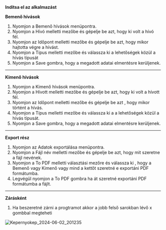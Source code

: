 **Indítsa el az alkalmazást** 

**Bemenő hívások**
1. Nyomjon a Bemenő hívások menüpontra.
2. Nyomjon a Hívó melletti mezőbe és gépelje be azt, hogy ki volt a hívó fél.
3. Nyomjon az Időpont melletti mezőbe és gépelje be azt, hogy mikor hajtotta végre a hívást.
4. Nyomjon a Típus melletti mezőbe és válassza ki a lehetőségek közül a hívás típusát
5. Nyomjon a Save gombra, hogy a megadott adatai elmentésre kerüljenek.

****
**Kimenő hívások**
1. Nyomjon a Kimenő hívások menüpontra.
2. Nyomjon a Hívott melletti mezőbe és gépelje be azt, hogy ki volt a hívott fél.
3. Nyomjon az Időpont melletti mezőbe és gépelje be azt , hogy mikor történt a hívás.
4. Nyomjon a Típus melletti mezőbe és válassza ki a a lehetőségek közül a hívás típusát.
5. Nyomjon a Save gombra, hogy a megadott adatai elmentésre kerüljenek.

****
**Export rész**

1. Nyomjon az Adatok exportálása menüpontra.
2. Nyomjon a Fájl név melletti mezőbe és gépelje be azt, hogy mit szeretne a fájl nevének. 
3. Nyomjon a To PDF melletti választási mezőre és válassza ki , hogy a Bemenő vagy Kimenő vagy mind a kettőt szeretné e exportáni PDF formátumba.
4. Legvégül nyomjon a To PDF gombra ha át szeretné exportáni PDF formátumba a fájlt. 

****
**Zárásként**

1. Ha beszeretné zárni a progtramot akkor a jobb felső sarokban lévő x gombbal megteheti


![Kepernyokep_2024-06-02_201235](https://github.com/blucsu/beadando/assets/171423601/91e7fd18-f84f-4d7c-812b-d3a221ca998f)
